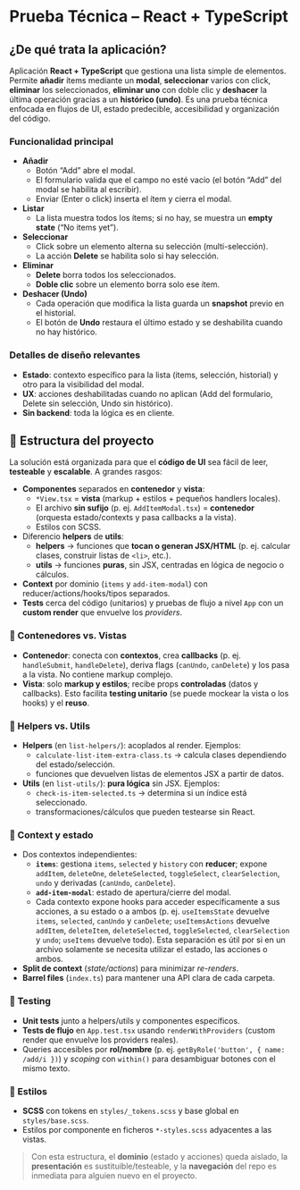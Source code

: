 # Prueba Técnica – React + TypeScript

## ¿De qué trata la aplicación?

Aplicación **React + TypeScript** que gestiona una lista simple de elementos. Permite **añadir** ítems mediante un **modal**, **seleccionar** varios con click, **eliminar** los seleccionados, **eliminar uno** con doble clic y **deshacer** la última operación gracias a un **histórico (undo)**. Es una prueba técnica enfocada en flujos de UI, estado predecible, accesibilidad y organización del código.

### Funcionalidad principal

- **Añadir**
  - Botón “Add” abre el modal.
  - El formulario valida que el campo no esté vacío (el botón “Add” del modal se habilita al escribir).
  - Enviar (Enter o click) inserta el ítem y cierra el modal.
- **Listar**
  - La lista muestra todos los ítems; si no hay, se muestra un **empty state** (“No items yet”).
- **Seleccionar**
  - Click sobre un elemento alterna su selección (multi-selección).
  - La acción **Delete** se habilita solo si hay selección.
- **Eliminar**
  - **Delete** borra todos los seleccionados.
  - **Doble clic** sobre un elemento borra solo ese ítem.
- **Deshacer (Undo)**
  - Cada operación que modifica la lista guarda un **snapshot** previo en el historial.
  - El botón de **Undo** restaura el último estado y se deshabilita cuando no hay histórico.

### Detalles de diseño relevantes

- **Estado**: contexto específico para la lista (items, selección, historial) y otro para la visibilidad del modal.
- **UX**: acciones deshabilitadas cuando no aplican (Add del formulario, Delete sin selección, Undo sin histórico).
- **Sin backend**: toda la lógica es en cliente.

## 📁 Estructura del proyecto

La solución está organizada para que el **código de UI** sea fácil de leer, **testeable** y **escalable**. A grandes rasgos:

- **Componentes** separados en **contenedor** y **vista**:
  - `*View.tsx` = **vista** (markup + estilos + pequeños handlers locales).
  - El archivo **sin sufijo** (p. ej. `AddItemModal.tsx`) = **contenedor** (orquesta estado/contexts y pasa callbacks a la vista).
  - Estilos con SCSS.
- Diferencio **helpers** de **utils**:
  - **helpers** → funciones que **tocan o generan JSX/HTML** (p. ej. calcular clases, construir listas de `<li>`, etc.).
  - **utils** → funciones **puras**, sin JSX, centradas en lógica de negocio o cálculos.
- **Context** por dominio (`items` y `add-item-modal`) con reducer/actions/hooks/tipos separados.
- **Tests** cerca del código (unitarios) y pruebas de flujo a nivel `App` con un **custom render** que envuelve los _providers_.

### 🔹 Contenedores vs. Vistas

- **Contenedor**: conecta con **contextos**, crea **callbacks** (p. ej. `handleSubmit`, `handleDelete`), deriva flags (`canUndo`, `canDelete`) y los pasa a la vista. No contiene markup complejo.
- **Vista**: solo **markup y estilos**; recibe props **controladas** (datos y callbacks). Esto facilita **testing unitario** (se puede mockear la vista o los hooks) y el **reuso**.

### 🔹 Helpers vs. Utils

- **Helpers** (en `list-helpers/`): acoplados al render. Ejemplos:
  - `calculate-list-item-extra-class.ts` → calcula clases dependiendo del estado/selección.
  - funciones que devuelven listas de elementos JSX a partir de datos.
- **Utils** (en `list-utils/`): **pura lógica** sin JSX. Ejemplos:
  - `check-is-item-selected.ts` → determina si un índice está seleccionado.
  - transformaciones/cálculos que pueden testearse sin React.

### 🔹 Context y estado

- Dos contextos independientes:
  - **`items`**: gestiona `items`, `selected` y `history` con **reducer**; expone `addItem`, `deleteOne`, `deleteSelected`, `toggleSelect`, `clearSelection`, `undo` y derivadas (`canUndo`, `canDelete`).
  - **`add-item-modal`**: estado de apertura/cierre del modal.
  - Cada contexto expone hooks para acceder específicamente a sus acciones, a su estado o a ambos (p. ej. `useItemsState` devuelve `items`, `selected`, `canUndo` y `canDelete`; `useItemsActions` devuelve `addItem`, `deleteItem`, `deleteSelected`, `toggleSelected`, `clearSelection` y `undo`; `useItems` devuelve todo). Esta separación es útil por si en un archivo solamente se necesita utilizar el estado, las acciones o ambos.
- **Split de context** (_state/actions_) para minimizar _re-renders_.
- **Barrel files** (`index.ts`) para mantener una API clara de cada carpeta.

### 🔹 Testing

- **Unit tests** junto a helpers/utils y componentes específicos.
- **Tests de flujo** en `App.test.tsx` usando `renderWithProviders` (custom render que envuelve los providers reales).
- Queries accesibles por **rol/nombre** (p. ej. `getByRole('button', { name: /add/i })`) y _scoping_ con `within()` para desambiguar botones con el mismo texto.

### 🔹 Estilos

- **SCSS** con tokens en `styles/_tokens.scss` y base global en `styles/base.scss`.
- Estilos por componente en ficheros `*-styles.scss` adyacentes a las vistas.

> Con esta estructura, el **dominio** (estado y acciones) queda aislado, la **presentación** es sustituible/testeable, y la **navegación** del repo es inmediata para alguien nuevo en el proyecto.
